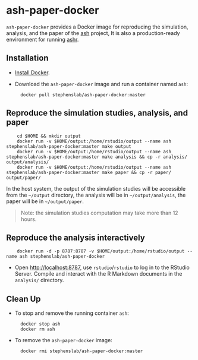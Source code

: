 # ash-paper-docker

`ash-paper-docker` provides a Docker image for reproducing the simulation, analysis,
and the paper of the [ash](https://github.com/stephens999/ash/) project,
It is also a production-ready environment for running [ashr](https://github.com/stephens999/ashr/).

## Installation

* [Install Docker](https://docs.docker.com/installation/).

* Download the `ash-paper-docker` image and run a container named `ash`:

        docker pull stephenslab/ash-paper-docker:master

## Reproduce the simulation studies, analysis, and paper

        cd $HOME && mkdir output
        docker run -v $HOME/output:/home/rstudio/output --name ash stephenslab/ash-paper-docker:master make output
        docker run -v $HOME/output:/home/rstudio/output --name ash stephenslab/ash-paper-docker:master make analysis && cp -r analysis/ output/analysis/
        docker run -v $HOME/output:/home/rstudio/output --name ash stephenslab/ash-paper-docker:master make paper && cp -r paper/ output/paper/

In the host system, the output of the simulation studies will be accessible from the `~/output` directory, the analysis will be in `~/output/analysis`, the paper will be in `~/output/paper`.

> Note: the simulation studies computation may take more than 12 hours.

## Reproduce the analysis interactively

        docker run -d -p 8787:8787 -v $HOME/output:/home/rstudio/output --name ash stephenslab/ash-paper-docker

* Open [http://localhost:8787](http://localhost:8787), use `rstudio`/`rstudio`
to log in to the RStudio Server. Compile and interact with the R Markdown
documents in the `analysis/` directory.

## Clean Up

* To stop and remove the running container `ash`:

        docker stop ash
        docker rm ash

* To remove the `ash-paper-docker` image:

        docker rmi stephenslab/ash-paper-docker:master
